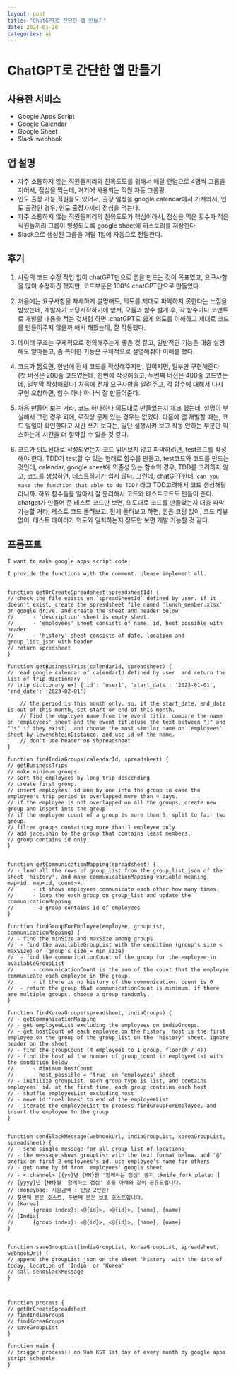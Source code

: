```yaml
---
layout: post
title: "ChatGPT로 간단한 앱 만들기"
date: 2024-01-28
categories: ai
---
```


# ChatGPT로 간단한 앱 만들기


## 사용한 서비스
- Google Apps Script
- Google Calendar
- Google Sheet
- Slack webhook


## 앱 설명
- 자주 소통하지 않는 직원들끼리의 친목도모를 위해서 매달 랜덤으로 4명씩 그룹을 지어서, 점심을 먹는데, 거기에 사용되는 직원 자동 그룹핑.
- 인도 출장 가능 직원들도 있어서, 출장 일정을 google calendar에서 가져와서, 인도 출장인 경우, 인도 출장자끼리 점심을 먹는다.
- 자주 소통하지 않는 직원들끼리의 친목도모가 핵심이라서, 점심을 먹은 횟수가 적은 직원들끼리 그룹이 형성되도록 google sheet에 히스토리를 저장한다
- Slack으로 생성된 그룹을 매달 1일에 자동으로 전달한다.


## 후기
1. 사람의 코드 수정 작업 없이 chatGPT만으로 앱을 만드는 것이 목표였고, 요구사항을 많이 수정하긴 했지만, 코드부분은 100% chatGPT만으로 만들었다.
2. 처음에는 요구사항을 자세하게 설명해도, 의도를 제대로 파악하지 못한다는 느낌을 받았는데, 개발자가 코딩시작하기에 앞서, 모듈과 함수 설계 후, 각 함수마다 코맨트로 개발할 내용을 적는 것처럼 하면, chatGPT도 쉽게 의도를 이해하고 제대로 코드를 만들어주지 않을까 해서 해봤는데, 잘 작동했다.
3. 데이터 구조는 구체적으로 정의해주는게 좋은 것 같고, 일반적인 기능은 대충 설명해도 알아듣고, 좀 특이한 기능은 구체적으로 설명해줘야 이해를 했다.

4. 코드가 짧으면, 한번에 전체 코드를 작성해주지만, 길어지면, 일부만 구현해준다.
(첫 버전은 200줄 코드였는데, 한번에 작성해줬고, 두번째 버전은 400줄 코드였는데, 일부막 작성해줬다)
처음에 전체 요구사항을 알려주고, 각 함수에 대해서 다시 구현 요청하면, 함수 하나 하나씩 잘 만들어준다.
5. 처음 만들어 보는 거라, 코드 하나하나 의도대로 만들었는지 체크 했는데,
설명이 부실해서 그런 경우 외에, 로직상 문제 있는 경우는 없었다.
다음에 앱 개발할 때는, 코드 일일이 확인한다고 시간 쓰기 보다는, 일단 실행시켜 보고 작동 안하는 부분만 픽스하는게 시간을 더 절약할 수 있을 것 같다.
6. 코드가 의도된대로 작성되었는지 코드 읽어보지 않고 파악하려면, test코드를 작성해야 한다. TDD가 test할 수 있는 형태로 함수를 만들고, test코드와 코드를 만드는 것인데, calendar, google sheet에 의존성 있는 함수의 경우, TDD를 고려하지 않고, 코드를 생성하면, 테스트하기가 쉽지 않다. 그런데, chatGPT한데, `can you make the function that able to do TDD?` 라고 TDD고려해서 코드 생성해달라니까. 하위 함수들을 알아서 잘 분리해서 코드와 테스트코드도 만들어 준다. chatgpt가 만들어 준 테스트 코드만 보면, 의도대로 코드를 만들었는지 대충 파악 가능할 거라, 테스트 코드 돌려보고, 전체 돌려보고 하면, 앱은 코딩 없이, 코드 리뷰 없이, 테스트 데이터가 의도와 일치하는지 정도만 보면 개발 가능할 것 같다.


## 프롬프트

```
I want to make google apps script code.

I provide the functions with the comment. please implement all.


function getOrCreateSpreadsheet(spreadsheetId) {
// check the file exists on `spreadSheetId` defined by user. if it doesn't exist, create the spresdsheet file named 'lunch_member.xlsx' on google drive. and create the sheet and header below		
// 		- 'description' sheet is empty sheet.
// 		- 'employees' sheet consists of name, id, host_possible with header
// 		- 'history' sheet consists of date, location and group_list_json with header
// return spredsheet
}

function getBusinessTrips(calendarId, spreadsheet) {
// read google calendar of calendarId defined by user  and return the list of trip dictionary
// trip dictionary ex) {'id': 'user1', 'start_date': '2023-01-01', 'end_date': '2023-02-01'}

	// the period is this month only. so, if the start_date, end_date is out of this month, set start or end of this month.
	// find the employee name from the event title. compare the name on 'employees' sheet and the event title(use the text between "]" and "'s" if they exist). and choose the most similar name on 'employees' sheet by levenshteinDistance. and use id of the name.
	// don't use header on shpreadsheet
}

function findIndiaGroups(calendarId, spreadsheet) {
// getBusinessTrips
// make minimum groups.
// sort the employees by long trip descending
// create first group.
// insert employees' id one by one into the group in case the employee's trip period is overlapped more than 4 days.
// if the employee is not overlapped on all the groups, create new group and insert into the group
// if the employee count of a group is more than 5, split to fair two group.
// filter groups containing more than 1 employee only
// add jace.shin to the group that contains least members.
// group contains id only.
}


function getCommunicationMapping(spreadsheet) {
// - load all the rows of group_list from the group_list_json of the sheet 'history', and make communicationMapping variable meaning map<id, map<id, count>>.		
//		- it shows employees communicate each other how many times.		
//		- loop the each group on group_list and update the communicationMapping
//		- a group contains id of employees
}

function findGroupForEmployee(employee, groupList, communicationMapping) {
// - find the minSize and maxSize among groups
//	- find the availableGroupList with the condition (group's size < maxSize) or (group's size = min_size)
//	- find the communicationCount of the group for the employee in availableGroupList
//		- communicationCount is the sum of the count that the employee communicate each employee in the group.
//		- if there is no history of the communication. count is 0
//	- return the group that communicationCount is minimum. if there are multiple groups. choose a group randomly.
}

function findKoreaGroups(spreadsheet, indiaGroups) {
// - getCommunicationMapping
// - get employeeList excluding the employees on indiaGroups.
// - get hostCount of each employee on the history. host is the first employee on the group of the group_list on the 'history' sheet. ignore header on the sheet
// - find the groupCount (4 employees to 1 group. floor(N / 4))		
// - find the host of the number of group_count in employeeList with the condition below		
// 		- minimum hostCount
//		- host_possible = 'true' on 'employees' sheet
// - initilize groupList. each group type is list, and contains employees` id. at the first time, each group contains each host.
// - shuffle employeeList excluding host
// - move id 'noel.baek' to end of the employeeList		
// - iterate the employeeList to process findGroupForEmployee, and insert the employee to the group
}


function sendSlackMessage(webhookUrl, indiaGroupList, koreaGroupList, spreadsheet) {
// - send single message for all group_list of locations		
// - the message shows groupList with the text format below. add '@' prefix on first 2 employees's id. use employee's name for others		
// - get name by id from 'employees' google sheet		
// - <!channel> [{yy}년 {MM}월 '함께하는 점심' 공지 :knife_fork_plate: ]		
// {yyyy}년 {MM}월 '함께하는 점심' 조를 아래와 같이 공유드립니다.		
// :moneybag: 지원금액 : 인당 2만원!		
// 첫번째 분은 호스트, 두번째 분은 보조 호스트입니다.		
// [Korea]		
//		{group index}: <@{id}>, <@{id}>, {name}, {name}
// [India]
//		{group index}: <@{id}>, <@{id}>, {name}, {name}
}


function saveGroupList(indiaGroupList, koreaGroupList, spreadsheet, webhookUrl) {
// append the groupList json on the sheet 'history' with the date of today, location of 'India' or 'Korea'
// call sendSlackMessage
}



function process {
// getOrCreateSpreadsheet
// findIndiaGroups
// findKoreaGroups
// saveGroupList
}

function main {
// trigger process() on 9am KST 1st day of every month by google apps script schedule
}
```